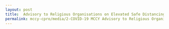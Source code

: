 ```yaml
---
layout: post
title:  Advisory to Religious Organisations on Elevated Safe Distancing Measures as of 04 Apr 2020
permalink: mccy-cpro/media/2-COVID-19 MCCY Advisory to Religious Organisations on Elevated Safe Distancing Measures.pdf
---
```


